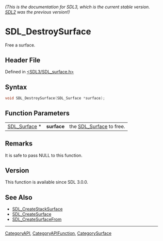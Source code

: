 ###### (This is the documentation for SDL3, which is the current stable version. [SDL2](https://wiki.libsdl.org/SDL2/) was the previous version!)
# SDL_DestroySurface

Free a surface.

## Header File

Defined in [<SDL3/SDL_surface.h>](https://github.com/libsdl-org/SDL/blob/main/include/SDL3/SDL_surface.h)

## Syntax

```c
void SDL_DestroySurface(SDL_Surface *surface);
```

## Function Parameters

|                              |             |                                         |
| ---------------------------- | ----------- | --------------------------------------- |
| [SDL_Surface](SDL_Surface) * | **surface** | the [SDL_Surface](SDL_Surface) to free. |

## Remarks

It is safe to pass NULL to this function.

## Version

This function is available since SDL 3.0.0.

## See Also

- [SDL_CreateStackSurface](SDL_CreateStackSurface)
- [SDL_CreateSurface](SDL_CreateSurface)
- [SDL_CreateSurfaceFrom](SDL_CreateSurfaceFrom)

----
[CategoryAPI](CategoryAPI), [CategoryAPIFunction](CategoryAPIFunction), [CategorySurface](CategorySurface)

